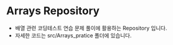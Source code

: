 # Arrays Repository
- 배열 관련 코딩테스트 연습 문제 풀이에 활용하는 Repository 입니다.
- 자세한 코드는 src/Arrays_pratice 폴더에 있습니다.
